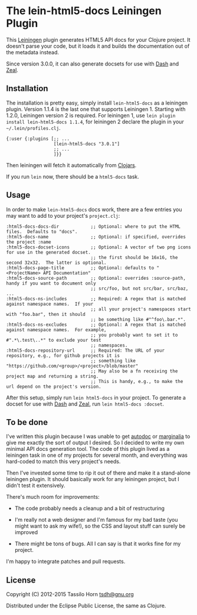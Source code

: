 # The lein-html5-docs Leiningen Plugin

This [Leiningen](https://github.com/technomancy/leiningen) plugin generates
HTML5 API docs for your Clojure project.  It doesn't parse your code, but it
loads it and builds the documentation out of the metadata instead.

Since version 3.0.0, it can also generate docsets for use with
[Dash](http://kapeli.com/dash) and [Zeal](http://zealdocs.org/).

## Installation

The installation is pretty easy, simply install `lein-html5-docs` as a
leiningen plugin.  Version 1.1.4 is the last one that supports Leiningen 1.
Starting with 1.2.0, Leiningen version 2 is required.  For leiningen 1, use
`lein plugin install lein-html5-docs 1.1.4`, for leiningen 2 declare the plugin
in your `~/.lein/profiles.clj`.

````
{:user {:plugins [;; ...
                  [lein-html5-docs "3.0.1"]
                  ;; ...
                  ]}}
````

Then leiningen will fetch it automatically from
[Clojars](https://clojars.org/lein-html5-docs).

If you run `lein` now, there should be a `html5-docs` task.

## Usage

In order to make `lein-html5-docs` docs work, there are a few entries you may
want to add to your project's `project.clj`:

```
:html5-docs-docs-dir            ;; Optional: where to put the HTML files.  Defaults to "docs".
:html5-docs-name                ;; Optional: if specified, overrides the project :name
:html5-docs-docset-icons        ;; Optional: A vector of two png icons for use in the generated docset.
                                ;; the first should be 16x16, the second 32x32.  The latter is optional.
:html5-docs-page-title          ;; Optional: defaults to "<ProjectName> API Documentation"
:html5-docs-source-path         ;; Optional: overrides :source-path, handy if you want to document only
                                ;; src/foo, but not src/bar, src/baz, ...
:html5-docs-ns-includes         ;; Required: A regex that is matched against namespace names.  If your
                                ;; all your project's namespaces start with "foo.bar", then it should
                                ;; be something like #"^foo\.bar.*".
:html5-docs-ns-excludes         ;; Optional: A regex that is matched against namespace names.  For example,
                                ;; you probably want to set it to #".*\.test\..*" to exclude your test
                                ;; namespaces.
:html5-docs-repository-url      ;; Required: The URL of your repository, e.g., for github projects it is
                                ;; something like "https://github.com/<group>/<project>/blob/master"
                                ;; May also be a fn receiving the project map and returning a string.
                                ;; This is handy, e.g., to make the url depend on the project's version.
```

After this setup, simply run `lein html5-docs` in your project.  To generate a
docset for use with [Dash](http://kapeli.com/dash) and
[Zeal](http://zealdocs.org/), run `lein html5-docs :docset`.

## To be done

I've written this plugin because I was unable to get
[autodoc](http://tomfaulhaber.github.com/autodoc/) or
[marginalia](http://fogus.me/fun/marginalia/) to give me exactly the sort of
output I desired.  So I decided to write my own minimal API docs generation
tool.  The code of this plugin lived as a leiningen task in one of my projects
for several month, and everything was hard-coded to match this very project's
needs.

Then I've invested some time to rip it out of there and make it a stand-alone
leiningen plugin.  It should basically work for any leiningen project, but I
didn't test it extensively.

There's much room for improvements:

  - The code probably needs a cleanup and a bit of restructuring

  - I'm really not a web designer and I'm famous for my bad taste (you might
    want to ask my wife!), so the CSS and layout stuff can surely be improved

  - There might be tons of bugs.  All I can say is that it works fine for my
    project.

I'm happy to integrate patches and pull requests.

## License

Copyright (C) 2012-2015 Tassilo Horn <tsdh@gnu.org>

Distributed under the Eclipse Public License, the same as Clojure.
